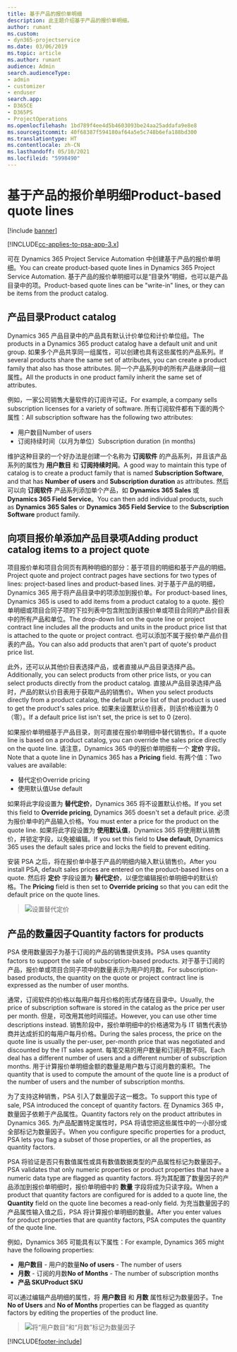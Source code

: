 ```yaml
---
title: 基于产品的报价单明细
description: 此主题介绍基于产品的报价单明细。
author: rumant
ms.custom:
- dyn365-projectservice
ms.date: 03/06/2019
ms.topic: article
ms.author: rumant
audience: Admin
search.audienceType:
- admin
- customizer
- enduser
search.app:
- D365CE
- D365PS
- ProjectOperations
ms.openlocfilehash: 1bd789f4ee4d5b4603093be24aa25addafa9e8e8
ms.sourcegitcommit: 40f68387f594180af64a5e5c748b6efa188bd300
ms.translationtype: HT
ms.contentlocale: zh-CN
ms.lasthandoff: 05/10/2021
ms.locfileid: "5998490"
---
```

# <a name="product-based-quote-lines"></a><span data-ttu-id="4d8c7-103">基于产品的报价单明细</span><span class="sxs-lookup"><span data-stu-id="4d8c7-103">Product-based quote lines</span></span>

[!include [banner](../includes/psa-now-project-operations.md)]

[!INCLUDE[cc-applies-to-psa-app-3.x](../includes/cc-applies-to-psa-app-3x.md)]


<span data-ttu-id="4d8c7-104">可在 Dynamics 365 Project Service Automation 中创建基于产品的报价单明细。</span><span class="sxs-lookup"><span data-stu-id="4d8c7-104">You can create product-based quote lines in Dynamics 365 Project Service Automation.</span></span> <span data-ttu-id="4d8c7-105">基于产品的报价单明细可以是“目录外”明细，也可以是产品目录中的项。</span><span class="sxs-lookup"><span data-stu-id="4d8c7-105">Product-based quote lines can be "write-in" lines, or they can be items from the product catalog.</span></span>

## <a name="product-catalog"></a><span data-ttu-id="4d8c7-106">产品目录</span><span class="sxs-lookup"><span data-stu-id="4d8c7-106">Product catalog</span></span>

<span data-ttu-id="4d8c7-107">Dynamics 365 产品目录中的产品具有默认计价单位和计价单位组。</span><span class="sxs-lookup"><span data-stu-id="4d8c7-107">The products in a Dynamics 365 product catalog have a default unit and unit group.</span></span> <span data-ttu-id="4d8c7-108">如果多个产品共享同一组属性，可以创建也具有这些属性的产品系列。</span><span class="sxs-lookup"><span data-stu-id="4d8c7-108">If several products share the same set of attributes, you can create a product family that also has those attributes.</span></span> <span data-ttu-id="4d8c7-109">同一个产品系列中的所有产品继承同一组属性。</span><span class="sxs-lookup"><span data-stu-id="4d8c7-109">All the products in one product family inherit the same set of attributes.</span></span>

<span data-ttu-id="4d8c7-110">例如，一家公司销售大量软件的订阅许可证。</span><span class="sxs-lookup"><span data-stu-id="4d8c7-110">For example, a company sells subscription licenses for a variety of software.</span></span> <span data-ttu-id="4d8c7-111">所有订阅软件都有下面的两个属性：</span><span class="sxs-lookup"><span data-stu-id="4d8c7-111">All subscription software has the following two attributes:</span></span>

- <span data-ttu-id="4d8c7-112">用户数目</span><span class="sxs-lookup"><span data-stu-id="4d8c7-112">Number of users</span></span> 
- <span data-ttu-id="4d8c7-113">订阅持续时间（以月为单位）</span><span class="sxs-lookup"><span data-stu-id="4d8c7-113">Subscription duration (in months)</span></span>

<span data-ttu-id="4d8c7-114">维护这种目录的一个好办法是创建一个名称为 **订阅软件** 的产品系列，并且该产品系列的属性为 **用户数目** 和 **订阅持续时间**。</span><span class="sxs-lookup"><span data-stu-id="4d8c7-114">A good way to maintain this type of catalog is to create a product family that is named **Subscription Software**, and that has **Number of users** and **Subscription duration** as attributes.</span></span> <span data-ttu-id="4d8c7-115">然后可以向 **订阅软件** 产品系列添加单个产品，如 **Dynamics 365 Sales** 或 **Dynamics 365 Field Service**。</span><span class="sxs-lookup"><span data-stu-id="4d8c7-115">You can then add individual products, such as **Dynamics 365 Sales** or **Dynamics 365 Field Service** to the **Subscription Software** product family.</span></span>

## <a name="adding-product-catalog-items-to-a-project-quote"></a><span data-ttu-id="4d8c7-116">向项目报价单添加产品目录项</span><span class="sxs-lookup"><span data-stu-id="4d8c7-116">Adding product catalog items to a project quote</span></span>

<span data-ttu-id="4d8c7-117">项目报价单和项目合同页有两种明细的部分：基于项目的明细和基于产品的明细。</span><span class="sxs-lookup"><span data-stu-id="4d8c7-117">Project quote and project contract pages have sections for two types of lines: project-based lines and product-based lines.</span></span> <span data-ttu-id="4d8c7-118">对于基于产品的明细，Dynamics 365 用于将产品目录中的项添加到报价单。</span><span class="sxs-lookup"><span data-stu-id="4d8c7-118">For product-based lines, Dynamics 365 is used to add items from a product catalog to a quote.</span></span> <span data-ttu-id="4d8c7-119">报价单明细或项目合同子项的下拉列表中包含附加到该报价单或项目合同的产品价目表中的所有产品和单位。</span><span class="sxs-lookup"><span data-stu-id="4d8c7-119">The drop-down list on the quote line or project contract line includes all the products and units in the product price list that is attached to the quote or project contract.</span></span> <span data-ttu-id="4d8c7-120">也可以添加不属于报价单产品价目表的产品。</span><span class="sxs-lookup"><span data-stu-id="4d8c7-120">You can also add products that aren't part of quote's product price list.</span></span>

<span data-ttu-id="4d8c7-121">此外，还可以从其他价目表选择产品，或者直接从产品目录选择产品。</span><span class="sxs-lookup"><span data-stu-id="4d8c7-121">Additionally, you can select products from other price lists, or you can select products directly from the product catalog.</span></span> <span data-ttu-id="4d8c7-122">直接从产品目录选择产品时，产品的默认价目表用于获取产品的销售价。</span><span class="sxs-lookup"><span data-stu-id="4d8c7-122">When you select products directly from a product catalog, the default price list of that product is used to get the product's sales price.</span></span> <span data-ttu-id="4d8c7-123">如果未设置默认价目表，则该价格设置为 0（零）。</span><span class="sxs-lookup"><span data-stu-id="4d8c7-123">If a default price list isn't set, the price is set to 0 (zero).</span></span>

<span data-ttu-id="4d8c7-124">如果报价单明细基于产品目录，则可直接在报价单明细中替代销售价。</span><span class="sxs-lookup"><span data-stu-id="4d8c7-124">If a quote line is based on a product catalog, you can override the sales price directly on the quote line.</span></span> <span data-ttu-id="4d8c7-125">请注意，Dynamics 365 中的报价单明细有一个 **定价** 字段。</span><span class="sxs-lookup"><span data-stu-id="4d8c7-125">Note that a quote line in Dynamics 365 has a **Pricing** field.</span></span> <span data-ttu-id="4d8c7-126">有两个值：</span><span class="sxs-lookup"><span data-stu-id="4d8c7-126">Two values are available:</span></span>

- <span data-ttu-id="4d8c7-127">替代定价</span><span class="sxs-lookup"><span data-stu-id="4d8c7-127">Override pricing</span></span>  
- <span data-ttu-id="4d8c7-128">使用默认值</span><span class="sxs-lookup"><span data-stu-id="4d8c7-128">Use default</span></span>

<span data-ttu-id="4d8c7-129">如果将此字段设置为 **替代定价**，Dynamics 365 将不设置默认价格。</span><span class="sxs-lookup"><span data-stu-id="4d8c7-129">If you set this field to **Override pricing**, Dynamics 365 doesn't set a default price.</span></span> <span data-ttu-id="4d8c7-130">必须为报价单中的产品输入价格。</span><span class="sxs-lookup"><span data-stu-id="4d8c7-130">You must enter a price for the product on the quote line.</span></span> <span data-ttu-id="4d8c7-131">如果将此字段设置为 **使用默认值**，Dynamics 365 将使用默认销售价，并锁定字段，以免被编辑。</span><span class="sxs-lookup"><span data-stu-id="4d8c7-131">If you set this field to **Use default**, Dynamics 365 uses the default sales price and locks the field to prevent editing.</span></span>

<span data-ttu-id="4d8c7-132">安装 PSA 之后，将在报价单中基于产品的明细内输入默认销售价。</span><span class="sxs-lookup"><span data-stu-id="4d8c7-132">After you install PSA, default sales prices are entered on the product-based lines on a quote.</span></span> <span data-ttu-id="4d8c7-133">然后将 **定价** 字段设置为 **替代定价**，以便您编辑报价单明细中的默认价格。</span><span class="sxs-lookup"><span data-stu-id="4d8c7-133">The **Pricing** field is then set to **Override pricing** so that you can edit the default price on the quote lines.</span></span>

> ![设置替代定价](media/basic-guide-10.png)
 
## <a name="quantity-factors-for-products"></a><span data-ttu-id="4d8c7-135">产品的数量因子</span><span class="sxs-lookup"><span data-stu-id="4d8c7-135">Quantity factors for products</span></span>

<span data-ttu-id="4d8c7-136">PSA 使用数量因子为基于订阅的产品的销售提供支持。</span><span class="sxs-lookup"><span data-stu-id="4d8c7-136">PSA uses quantity factors to support the sale of subscription-based products.</span></span> <span data-ttu-id="4d8c7-137">对于基于订阅的产品，报价单或项目合同子项中的数量表示为用户的月数。</span><span class="sxs-lookup"><span data-stu-id="4d8c7-137">For subscription-based products, the quantity on the quote or project contract line is expressed as the number of user months.</span></span>

<span data-ttu-id="4d8c7-138">通常，订阅软件的价格以每用户每月价格的形式存储在目录中。</span><span class="sxs-lookup"><span data-stu-id="4d8c7-138">Usually, the price of subscription software is stored in the catalog as the price per user per month.</span></span> <span data-ttu-id="4d8c7-139">但是，可改用其他时间描述。</span><span class="sxs-lookup"><span data-stu-id="4d8c7-139">However, you can use other time descriptions instead.</span></span> <span data-ttu-id="4d8c7-140">销售阶段中，报价单明细中的价格通常为与 IT 销售代表协商并达成折扣的每用户每月价格。</span><span class="sxs-lookup"><span data-stu-id="4d8c7-140">During the sales process, the price on the quote line is usually the per-user, per-month price that was negotiated and discounted by the IT sales agent.</span></span> <span data-ttu-id="4d8c7-141">每笔交易的用户数量和订阅月数不同。</span><span class="sxs-lookup"><span data-stu-id="4d8c7-141">Each deal has a different number of users and a different number of subscription months.</span></span> <span data-ttu-id="4d8c7-142">用于计算报价单明细金额的数量是用户数与订阅月数的乘积。</span><span class="sxs-lookup"><span data-stu-id="4d8c7-142">The quantity that is used to compute the amount of the quote line is a product of the number of users and the number of subscription months.</span></span>

<span data-ttu-id="4d8c7-143">为了支持这种销售，PSA 引入了数量因子这一概念。</span><span class="sxs-lookup"><span data-stu-id="4d8c7-143">To support this type of sale, PSA introduced the concept of quantity factors.</span></span> <span data-ttu-id="4d8c7-144">在 Dynamics 365 中，数量因子依赖于产品属性。</span><span class="sxs-lookup"><span data-stu-id="4d8c7-144">Quantity factors rely on the product attributes in Dynamics 365.</span></span> <span data-ttu-id="4d8c7-145">为产品配置特定属性时，PSA 将请您把这些属性中的一小部分或全部标记为数量因子。</span><span class="sxs-lookup"><span data-stu-id="4d8c7-145">When you configure specific properties for a product, PSA lets you flag a subset of those properties, or all the properties, as quantity factors.</span></span>

<span data-ttu-id="4d8c7-146">PSA 将验证是否只有数值属性或具有数值数据类型的产品属性标记为数量因子。</span><span class="sxs-lookup"><span data-stu-id="4d8c7-146">PSA validates that only numeric properties or product properties that have a numeric data type are flagged as quantity factors.</span></span> <span data-ttu-id="4d8c7-147">将为其配置了数量因子的产品添加到报价单明细时，报价单明细中的 **数量** 字段将成为只读字段。</span><span class="sxs-lookup"><span data-stu-id="4d8c7-147">When a product that quantity factors are configured for is added to a quote line, the **Quantity** field on the quote line becomes a read-only field.</span></span> <span data-ttu-id="4d8c7-148">为充当数量因子的产品属性输入值之后，PSA 将计算报价单明细的数量。</span><span class="sxs-lookup"><span data-stu-id="4d8c7-148">After you enter values for product properties that are quantity factors, PSA computes the quantity of the quote line.</span></span>

<span data-ttu-id="4d8c7-149">例如，Dynamics 365 可能具有以下属性：</span><span class="sxs-lookup"><span data-stu-id="4d8c7-149">For example, Dynamics 365 might have the following properties:</span></span> 

- <span data-ttu-id="4d8c7-150">**用户数目** - 用户的数量</span><span class="sxs-lookup"><span data-stu-id="4d8c7-150">**No of users** - The number of users</span></span> 
- <span data-ttu-id="4d8c7-151">**月数** - 订阅的月数</span><span class="sxs-lookup"><span data-stu-id="4d8c7-151">**No of Months** - The number of subscription months</span></span>
- <span data-ttu-id="4d8c7-152">**产品 SKU**</span><span class="sxs-lookup"><span data-stu-id="4d8c7-152">**Product SKU**</span></span> 

<span data-ttu-id="4d8c7-153">可以通过编辑产品明细的属性，将 **用户数目** 和 **月数** 属性标记为数量因子。</span><span class="sxs-lookup"><span data-stu-id="4d8c7-153">Tne **No of Users** and **No of Months** properties can be flagged as quantity factors by editing the properties of the product line.</span></span> 

> ![将“用户数目”和“月数”标记为数量因子](media/basic-guide-11.png)
 


[!INCLUDE[footer-include](../includes/footer-banner.md)]